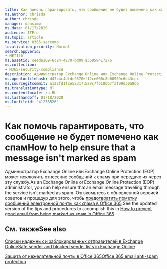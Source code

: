 ```yaml
---
title: Как помочь гарантировать, что сообщение не будет помечено как спам
ms.author: chrisda
author: chrisda
manager: dansimp
ms.date: 01/17/2020
audience: ITPro
ms.topic: article
ms.service: O365-seccomp
localization_priority: Normal
search.appverid:
- MET150
ms.assetid: ceeda109-6c24-4270-bd09-a36959417276
ms.collection:
- M365-security-compliance
description: Администратор Exchange Online или Exchange Online Protection (EOP) может исключить отнесение сообщений к спаму при передаче их через эту службу. Для этого в статье Использование списка надежных отправителей и других приемов для предотвращения ложных срабатываний при пометке сообщений как спама приведены обновленные подсказки и процедуры.
ms.openlocfilehash: d47c4c4dfdc9570ef12ce060c8b08969c6d43cec
ms.sourcegitcommit: a122fd1fce523171529c7f610bb7faf09d30a8bb
ms.translationtype: MT
ms.contentlocale: ru-RU
ms.lasthandoff: 01/18/2020
ms.locfileid: "41238526"
---
```

# <a name="how-to-help-ensure-that-a-message-isnt-marked-as-spam"></a><span data-ttu-id="c614c-104">Как помочь гарантировать, что сообщение не будет помечено как спам</span><span class="sxs-lookup"><span data-stu-id="c614c-104">How to help ensure that a message isn't marked as spam</span></span>

<span data-ttu-id="c614c-105">Администратор Exchange Online или Exchange Online Protection (EOP) может исключить отнесение сообщений к спаму при передаче их через эту службу.</span><span class="sxs-lookup"><span data-stu-id="c614c-105">As an Exchange Online or Exchange Online Protection (EOP) administrator, you can help ensure that an email message traveling through the service isn't marked as spam.</span></span> <span data-ttu-id="c614c-106">Ознакомьтесь с обновленной версией советов и процедур для этого, чтобы [предотвратить пометку сообщений электронной почты как спама в Office 365](prevent-email-from-being-marked-as-spam.md).</span><span class="sxs-lookup"><span data-stu-id="c614c-106">See the updated version of the tips and procedures to accomplish this in [How to prevent good email from being marked as spam in Office 365](prevent-email-from-being-marked-as-spam.md).</span></span>

## <a name="see-also"></a><span data-ttu-id="c614c-107">См. также</span><span class="sxs-lookup"><span data-stu-id="c614c-107">See also</span></span>

[<span data-ttu-id="c614c-108">Списки надежных и заблокированных отправителей в Exchange Online</span><span class="sxs-lookup"><span data-stu-id="c614c-108">Safe sender and blocked sender lists in Exchange Online</span></span>](safe-sender-and-blocked-sender-lists-faq.md)

[<span data-ttu-id="c614c-109">Защита от нежелательной почты в Office 365</span><span class="sxs-lookup"><span data-stu-id="c614c-109">Office 365 email anti-spam protection</span></span>](anti-spam-protection.md)
